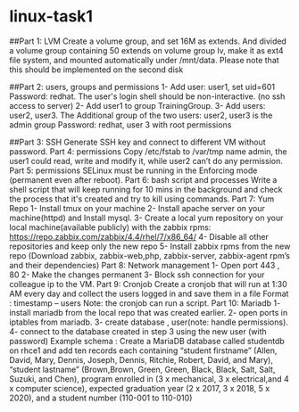 # linux-task1


##Part 1: LVM
Create a volume group, and set 16M as extends. And divided a volume group containing 50 extends on
volume group lv, make it as ext4 file system, and mounted automatically under /mnt/data. Please
note that this should be implemented on the second disk

##Part 2: users, groups and permissions
1- Add user: user1, set uid=601 Password: redhat. The user's login shell should be
non-interactive. (no ssh access to server)
2- Add user1 to group TrainingGroup.
3- Add users: user2, user3. The Additional group of the two users: user2, user3 is the admin
group Password: redhat, user 3 with root permissions


##Part 3: SSH
Generate SSH key and connect to different VM without password.
Part 4: permissions
Copy /etc/fstab to /var/tmp name admin, the user1 could read, write and modify it, while user2 can’t do
any permission.
Part 5: permissions
SELinux must be running in the Enforcing mode (permanent even after reboot).
Part 6: bash script and processes
Write a shell script that will keep running for 10 mins in the background and check the process that it's
created and try to kill using commands.
Part 7: Yum Repo
1- Install tmux on your machine
2- Install apache server on your machine(httpd) and Install mysql.
3- Create a local yum repository on your local machine(available publicly) with the zabbix rpms:
https://repo.zabbix.com/zabbix/4.4/rhel/7/x86_64/
4- Disable all other repositories and keep only the new repo
5- Install zabbix rpms from the new repo (Download zabbix, zabbix-web,php, zabbix-server,
zabbix-agent rpm’s and their dependencies)
Part 8: Network management
1- Open port 443 , 80
2- Make the changes permanent
3- Block ssh connection for your colleague ip to the VM.
Part 9: Cronjob
Create a cronjob that will run at 1:30 AM every day and collect the users logged in and save them in a file
Format : timestamp – users
Note: the cronjob can run a script.
Part 10: Mariadb
1- install mariadb from the local repo that was created earlier.
2- open ports in iptables from mariadb.
3- create database , user(note: handle permissions).
4- connect to the database created in step 3 using the new user (with password)
Example schema :
Create a MariaDB database called studentdb on rhce1 and add ten records each containing “student
firstname” (Allen, David, Mary, Dennis, Joseph, Dennis, Ritchie, Robert, David, and Mary), “student
lastname” (Brown,Brown, Green, Green, Black, Black, Salt, Salt, Suzuki, and Chen), program enrolled in (3 x
mechanical, 3 x electrical,and 4 x computer science), expected graduation year (2 x 2017, 3 x 2018, 5 x
2020), and a student number (110-001 to 110-010)
